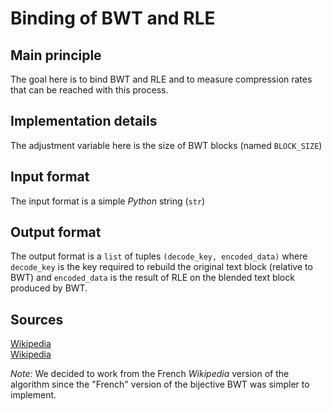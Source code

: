 # Binding of BWT and RLE

## Main principle

The goal here is to bind BWT and RLE and to measure compression rates that can be reached with this process.

## Implementation details

The adjustment variable here is the size of BWT blocks (named `BLOCK_SIZE`)

## Input format

The input format is a simple *Python* string (`str`)

## Output format

The output format is a `list` of tuples `(decode_key, encoded_data)` where `decode_key` is the key required to rebuild the original text block (relative to BWT) and `encoded_data` is the result of RLE on the blended text block produced by BWT.

## Sources

[Wikipedia](https://en.wikipedia.org/wiki/Run-length_encoding)  
[Wikipedia](https://fr.wikipedia.org/wiki/Transform%C3%A9e_de_Burrows-Wheeler)

*Note:* We decided to work from the French *Wikipedia* version of the algorithm since the "French" version of the bijective BWT was simpler to implement.
